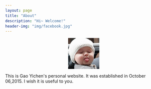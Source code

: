```yaml
---
layout: page
title: "About"
description: "Hi~ Welcome!"
header-img: "img/facebook.jpg"
---
```


<center>
    <p><img src="https://raw.githubusercontent.com/gycg/gycg.github.com/master/img/favicon.png" align="center"></p>
</center>


This is Gao Yichen's personal website. It was established in October 06,2015. 
I wish it is useful to you.



